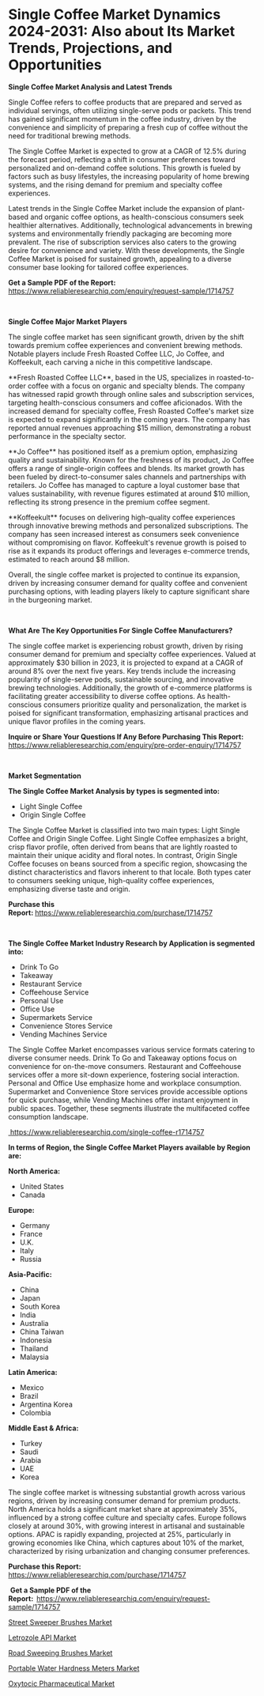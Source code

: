 <p><h1>Single Coffee Market Dynamics 2024-2031: Also about Its Market Trends, Projections, and Opportunities</h1></p><p><strong>Single Coffee Market Analysis and Latest Trends</strong></p>
<p><p>Single Coffee refers to coffee products that are prepared and served as individual servings, often utilizing single-serve pods or packets. This trend has gained significant momentum in the coffee industry, driven by the convenience and simplicity of preparing a fresh cup of coffee without the need for traditional brewing methods. </p><p>The Single Coffee Market is expected to grow at a CAGR of 12.5% during the forecast period, reflecting a shift in consumer preferences toward personalized and on-demand coffee solutions. This growth is fueled by factors such as busy lifestyles, the increasing popularity of home brewing systems, and the rising demand for premium and specialty coffee experiences.</p><p>Latest trends in the Single Coffee Market include the expansion of plant-based and organic coffee options, as health-conscious consumers seek healthier alternatives. Additionally, technological advancements in brewing systems and environmentally friendly packaging are becoming more prevalent. The rise of subscription services also caters to the growing desire for convenience and variety. With these developments, the Single Coffee Market is poised for sustained growth, appealing to a diverse consumer base looking for tailored coffee experiences.</p></p>
<p><strong>Get a Sample PDF of the Report:&nbsp;</strong> <a href="https://www.reliableresearchiq.com/enquiry/request-sample/1714757?utm_campaign=1124&utm_medium=2&utm_source=Github&utm_content=ia&utm_term=22102024&utm_id=single-coffee">https://www.reliableresearchiq.com/enquiry/request-sample/1714757</a></p>
<p>&nbsp;</p>
<p><strong>Single Coffee Major Market Players</strong></p>
<p><p>The single coffee market has seen significant growth, driven by the shift towards premium coffee experiences and convenient brewing methods. Notable players include Fresh Roasted Coffee LLC, Jo Coffee, and Koffeekult, each carving a niche in this competitive landscape.</p><p>**Fresh Roasted Coffee LLC**, based in the US, specializes in roasted-to-order coffee with a focus on organic and specialty blends. The company has witnessed rapid growth through online sales and subscription services, targeting health-conscious consumers and coffee aficionados. With the increased demand for specialty coffee, Fresh Roasted Coffee's market size is expected to expand significantly in the coming years. The company has reported annual revenues approaching $15 million, demonstrating a robust performance in the specialty sector.</p><p>**Jo Coffee** has positioned itself as a premium option, emphasizing quality and sustainability. Known for the freshness of its product, Jo Coffee offers a range of single-origin coffees and blends. Its market growth has been fueled by direct-to-consumer sales channels and partnerships with retailers. Jo Coffee has managed to capture a loyal customer base that values sustainability, with revenue figures estimated at around $10 million, reflecting its strong presence in the premium coffee segment.</p><p>**Koffeekult** focuses on delivering high-quality coffee experiences through innovative brewing methods and personalized subscriptions. The company has seen increased interest as consumers seek convenience without compromising on flavor. Koffeekult's revenue growth is poised to rise as it expands its product offerings and leverages e-commerce trends, estimated to reach around $8 million.</p><p>Overall, the single coffee market is projected to continue its expansion, driven by increasing consumer demand for quality coffee and convenient purchasing options, with leading players likely to capture significant share in the burgeoning market.</p></p>
<p>&nbsp;</p>
<p><strong>What Are The Key Opportunities For Single Coffee Manufacturers?</strong></p>
<p><p>The single coffee market is experiencing robust growth, driven by rising consumer demand for premium and specialty coffee experiences. Valued at approximately $30 billion in 2023, it is projected to expand at a CAGR of around 8% over the next five years. Key trends include the increasing popularity of single-serve pods, sustainable sourcing, and innovative brewing technologies. Additionally, the growth of e-commerce platforms is facilitating greater accessibility to diverse coffee options. As health-conscious consumers prioritize quality and personalization, the market is poised for significant transformation, emphasizing artisanal practices and unique flavor profiles in the coming years.</p></p>
<p><strong>Inquire or Share Your Questions If Any Before Purchasing This Report:</strong> <a href="https://www.reliableresearchiq.com/enquiry/pre-order-enquiry/1714757?utm_campaign=1124&utm_medium=2&utm_source=Github&utm_content=ia&utm_term=22102024&utm_id=single-coffee">https://www.reliableresearchiq.com/enquiry/pre-order-enquiry/1714757</a></p>
<p>&nbsp;</p>
<p><strong>Market Segmentation</strong></p>
<p><strong>The Single Coffee Market Analysis by types is segmented into:</strong></p>
<p><ul><li>Light Single Coffee</li><li>Origin Single Coffee</li></ul></p>
<p><p>The Single Coffee Market is classified into two main types: Light Single Coffee and Origin Single Coffee. Light Single Coffee emphasizes a bright, crisp flavor profile, often derived from beans that are lightly roasted to maintain their unique acidity and floral notes. In contrast, Origin Single Coffee focuses on beans sourced from a specific region, showcasing the distinct characteristics and flavors inherent to that locale. Both types cater to consumers seeking unique, high-quality coffee experiences, emphasizing diverse taste and origin.</p></p>
<p><strong>Purchase this Report:&nbsp;</strong><a href="https://www.reliableresearchiq.com/purchase/1714757?utm_campaign=1124&utm_medium=2&utm_source=Github&utm_content=ia&utm_term=22102024&utm_id=single-coffee">https://www.reliableresearchiq.com/purchase/1714757</a></p>
<p>&nbsp;</p>
<p><strong>The Single Coffee Market Industry Research by Application is segmented into:</strong></p>
<p><ul><li>Drink To Go</li><li>Takeaway</li><li>Restaurant Service</li><li>Coffeehouse Service</li><li>Personal Use</li><li>Office Use</li><li>Supermarkets Service</li><li>Convenience Stores Service</li><li>Vending Machines Service</li></ul></p>
<p><p>The Single Coffee Market encompasses various service formats catering to diverse consumer needs. Drink To Go and Takeaway options focus on convenience for on-the-move consumers. Restaurant and Coffeehouse services offer a more sit-down experience, fostering social interaction. Personal and Office Use emphasize home and workplace consumption. Supermarket and Convenience Store services provide accessible options for quick purchase, while Vending Machines offer instant enjoyment in public spaces. Together, these segments illustrate the multifaceted coffee consumption landscape.</p></p>
<p><a href="https://www.reliableresearchiq.com/single-coffee-r1714757?utm_campaign=1124&utm_medium=2&utm_source=Github&utm_content=ia&utm_term=22102024&utm_id=single-coffee">&nbsp;https://www.reliableresearchiq.com/single-coffee-r1714757</a></p>
<p><strong>In terms of Region, the Single Coffee Market Players available by Region are:</strong></p>
<p>
    <p> <strong> North America: </strong>
        <ul>
            <li>United States</li>
            <li>Canada</li>
        </ul>
        </p> 
    <p> <strong> Europe: </strong>
        <ul>
            <li>Germany</li>
            <li>France</li>
            <li>U.K.</li>
            <li>Italy</li>
            <li>Russia</li>
        </ul>
        </p> 
    <p> <strong> Asia-Pacific: </strong>
        <ul>
            <li>China</li>
            <li>Japan</li>
            <li>South Korea</li>
            <li>India</li>
            <li>Australia</li>
            <li>China Taiwan</li>
            <li>Indonesia</li>
            <li>Thailand</li>
            <li>Malaysia</li>
        </ul>
        </p> 
    <p> <strong> Latin America: </strong>
        <ul>
            <li>Mexico</li>
            <li>Brazil</li>
            <li>Argentina Korea</li>
            <li>Colombia</li>
        </ul>
        </p> 
    <p> <strong> Middle East & Africa: </strong>
        <ul>
            <li>Turkey</li>
            <li>Saudi</li>
            <li>Arabia</li>
            <li>UAE</li>
            <li>Korea</li>
        </ul>
    </p>
    </p>
<p><p>The single coffee market is witnessing substantial growth across various regions, driven by increasing consumer demand for premium products. North America holds a significant market share at approximately 35%, influenced by a strong coffee culture and specialty cafes. Europe follows closely at around 30%, with growing interest in artisanal and sustainable options. APAC is rapidly expanding, projected at 25%, particularly in growing economies like China, which captures about 10% of the market, characterized by rising urbanization and changing consumer preferences.</p></p>
<p><strong>Purchase this Report: </strong><a href="https://www.reliableresearchiq.com/purchase/1714757?utm_campaign=1124&utm_medium=2&utm_source=Github&utm_content=ia&utm_term=22102024&utm_id=single-coffee">https://www.reliableresearchiq.com/purchase/1714757</a></p>
<p>&nbsp;<strong>Get a Sample PDF of the Report:&nbsp;&nbsp;</strong><a href="https://www.reliableresearchiq.com/enquiry/request-sample/1714757?utm_campaign=1124&utm_medium=2&utm_source=Github&utm_content=ia&utm_term=22102024&utm_id=single-coffee">https://www.reliableresearchiq.com/enquiry/request-sample/1714757</a></p>
<p><strong></strong></p>
<p><p><a href="https://www.linkedin.com/pulse/global-street-sweeper-brushes-market-pulse-trends-growth-moywc?utm_campaign=1124&utm_medium=2&utm_source=Github&utm_content=ia&utm_term=22102024&utm_id=single-coffee">Street Sweeper Brushes Market</a></p><p><a href="https://github.com/birroctaymonyj/Market-Research-Report-List-1/blob/main/letrozole-api-market.md?utm_campaign=1124&utm_medium=2&utm_source=Github&utm_content=ia&utm_term=22102024&utm_id=single-coffee">Letrozole API Market</a></p><p><a href="https://www.linkedin.com/pulse/road-sweeping-brushes-market-pulse-91-expansion-blueprint-ztvxc?utm_campaign=1124&utm_medium=2&utm_source=Github&utm_content=ia&utm_term=22102024&utm_id=single-coffee">Road Sweeping Brushes Market</a></p><p><a href="https://issuu.com/reportprime-2/docs/portable-water-hardness-meters-mark_18dc121e9edb67?utm_campaign=1124&utm_medium=2&utm_source=Github&utm_content=ia&utm_term=22102024&utm_id=single-coffee">Portable Water Hardness Meters Market</a></p><p><a href="https://github.com/padencrooks0o/Market-Research-Report-List-1/blob/main/oxytocic-pharmaceutical-market.md?utm_campaign=1124&utm_medium=2&utm_source=Github&utm_content=ia&utm_term=22102024&utm_id=single-coffee">Oxytocic Pharmaceutical Market</a></p></p>